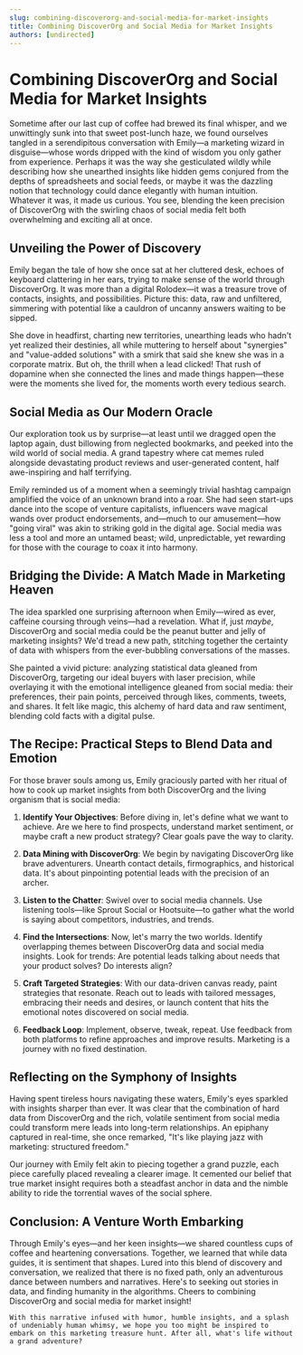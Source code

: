 ```yaml
---
slug: combining-discoverorg-and-social-media-for-market-insights
title: Combining DiscoverOrg and Social Media for Market Insights
authors: [undirected]
---
```



# Combining DiscoverOrg and Social Media for Market Insights

Sometime after our last cup of coffee had brewed its final whisper, and we unwittingly sunk into that sweet post-lunch haze, we found ourselves tangled in a serendipitous conversation with Emily—a marketing wizard in disguise—whose words dripped with the kind of wisdom you only gather from experience. Perhaps it was the way she gesticulated wildly while describing how she unearthed insights like hidden gems conjured from the depths of spreadsheets and social feeds, or maybe it was the dazzling notion that technology could dance elegantly with human intuition. Whatever it was, it made us curious. You see, blending the keen precision of DiscoverOrg with the swirling chaos of social media felt both overwhelming and exciting all at once.

## Unveiling the Power of Discovery

Emily began the tale of how she once sat at her cluttered desk, echoes of keyboard clattering in her ears, trying to make sense of the world through DiscoverOrg. It was more than a digital Rolodex—it was a treasure trove of contacts, insights, and possibilities. Picture this: data, raw and unfiltered, simmering with potential like a cauldron of uncanny answers waiting to be sipped.

She dove in headfirst, charting new territories, unearthing leads who hadn't yet realized their destinies, all while muttering to herself about "synergies" and "value-added solutions" with a smirk that said she knew she was in a corporate matrix. But oh, the thrill when a lead clicked! That rush of dopamine when she connected the lines and made things happen—these were the moments she lived for, the moments worth every tedious search.

## Social Media as Our Modern Oracle

Our exploration took us by surprise—at least until we dragged open the laptop again, dust billowing from neglected bookmarks, and peeked into the wild world of social media. A grand tapestry where cat memes ruled alongside devastating product reviews and user-generated content, half awe-inspiring and half terrifying.

Emily reminded us of a moment when a seemingly trivial hashtag campaign amplified the voice of an unknown brand into a roar. She had seen start-ups dance into the scope of venture capitalists, influencers wave magical wands over product endorsements, and—much to our amusement—how "going viral" was akin to striking gold in the digital age. Social media was less a tool and more an untamed beast; wild, unpredictable, yet rewarding for those with the courage to coax it into harmony.

## Bridging the Divide: A Match Made in Marketing Heaven

The idea sparkled one surprising afternoon when Emily—wired as ever, caffeine coursing through veins—had a revelation. What if, just *maybe*, DiscoverOrg and social media could be the peanut butter and jelly of marketing insights? We'd tread a new path, stitching together the certainty of data with whispers from the ever-bubbling conversations of the masses.

She painted a vivid picture: analyzing statistical data gleaned from DiscoverOrg, targeting our ideal buyers with laser precision, while overlaying it with the emotional intelligence gleaned from social media: their preferences, their pain points, perceived through likes, comments, tweets, and shares. It felt like magic, this alchemy of hard data and raw sentiment, blending cold facts with a digital pulse.

## The Recipe: Practical Steps to Blend Data and Emotion

For those braver souls among us, Emily graciously parted with her ritual of how to cook up market insights from both DiscoverOrg and the living organism that is social media:

1. **Identify Your Objectives**: Before diving in, let's define what we want to achieve. Are we here to find prospects, understand market sentiment, or maybe craft a new product strategy? Clear goals pave the way to clarity.

2. **Data Mining with DiscoverOrg**: We begin by navigating DiscoverOrg like brave adventurers. Unearth contact details, firmographics, and historical data. It's about pinpointing potential leads with the precision of an archer.

3. **Listen to the Chatter**: Swivel over to social media channels. Use listening tools—like Sprout Social or Hootsuite—to gather what the world is saying about competitors, industries, and trends.

4. **Find the Intersections**: Now, let's marry the two worlds. Identify overlapping themes between DiscoverOrg data and social media insights. Look for trends: Are potential leads talking about needs that your product solves? Do interests align?

5. **Craft Targeted Strategies**: With our data-driven canvas ready, paint strategies that resonate. Reach out to leads with tailored messages, embracing their needs and desires, or launch content that hits the emotional notes discovered on social media.

6. **Feedback Loop**: Implement, observe, tweak, repeat. Use feedback from both platforms to refine approaches and improve results. Marketing is a journey with no fixed destination.

## Reflecting on the Symphony of Insights

Having spent tireless hours navigating these waters, Emily's eyes sparkled with insights sharper than ever. It was clear that the combination of hard data from DiscoverOrg and the rich, volatile sentiment from social media could transform mere leads into long-term relationships. An epiphany captured in real-time, she once remarked, "It's like playing jazz with marketing: structured freedom."

Our journey with Emily felt akin to piecing together a grand puzzle, each piece carefully placed revealing a clearer image. It cemented our belief that true market insight requires both a steadfast anchor in data and the nimble ability to ride the torrential waves of the social sphere.

## Conclusion: A Venture Worth Embarking

Through Emily's eyes—and her keen insights—we shared countless cups of coffee and heartening conversations. Together, we learned that while data guides, it is sentiment that shapes. Lured into this blend of discovery and conversation, we realized that there is no fixed path, only an adventurous dance between numbers and narratives. Here's to seeking out stories in data, and finding humanity in the algorithms. Cheers to combining DiscoverOrg and social media for market insight!

```
With this narrative infused with humor, humble insights, and a splash of undeniably human whimsy, we hope you too might be inspired to embark on this marketing treasure hunt. After all, what's life without a grand adventure?
